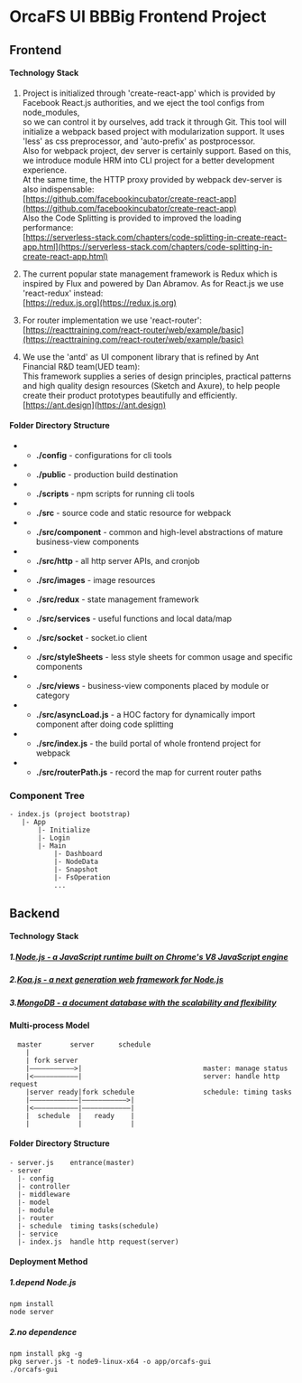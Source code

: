 # OrcaFS UI BBBig Frontend Project

## Frontend

#### Technology Stack

1. Project is initialized through 'create-react-app' which is provided by Facebook React.js authorities, and we eject the tool configs from node_modules, <br />
so we can control it by ourselves, add track it through Git. This tool will initialize a webpack based project with modularization support. It uses 'less' as css preprocessor, and 'auto-prefix' as postprocessor. <br />
Also for webpack project, dev server is certainly support. Based on this, we introduce module HRM into CLI project for a better development experience. <br />
At the same time, the HTTP proxy provided by webpack dev-server is also indispensable: <br />
[https://github.com/facebookincubator/create-react-app](https://github.com/facebookincubator/create-react-app) <br />
Also the Code Splitting is provided to improved the loading performance: <br />
[https://serverless-stack.com/chapters/code-splitting-in-create-react-app.html](https://serverless-stack.com/chapters/code-splitting-in-create-react-app.html) <br />

2. The current popular state management framework is Redux which is inspired by Flux and powered by Dan Abramov. As for React.js we use 'react-redux' instead: <br />
[https://redux.js.org](https://redux.js.org) <br />

3. For router implementation we use 'react-router': <br />
[https://reacttraining.com/react-router/web/example/basic](https://reacttraining.com/react-router/web/example/basic) <br />

4. We use the 'antd' as UI component library that is refined by Ant Financial R&D team(UED team): <br />
This framework supplies a series of design principles, practical patterns and high quality design resources (Sketch and Axure), to help people create their product prototypes beautifully and efficiently. <br />
[https://ant.design](https://ant.design)

####  Folder Directory Structure

 - - __./config__            - configurations for cli tools
 - - __./public__            - production build destination
 - - __./scripts__           - npm scripts for running cli tools
 - - __./src__               - source code and static resource for webpack
 - - __./src/component__     - common and high-level abstractions of mature business-view components
 - - __./src/http__          - all http server APIs, and cronjob
 - - __./src/images__        - image resources
 - - __./src/redux__         - state management framework
 - - __./src/services__      - useful functions and local data/map
 - - __./src/socket__        - socket.io client
 - - __./src/styleSheets__   - less style sheets for common usage and specific components
 - - __./src/views__         - business-view components placed by module or category
 - - __./src/asyncLoad.js__  - a HOC factory for dynamically import component after doing code splitting
 - - __./src/index.js__      - the build portal of whole frontend project for webpack
 - - __./src/routerPath.js__ - record the map for current router paths

 ###  Component Tree
 ```
 - index.js (project bootstrap)
    |- App
        |- Initialize
        |- Login
        |- Main
            |- Dashboard
            |- NodeData
            |- Snapshot
            |- FsOperation
            ...
 ```


## Backend

#### Technology Stack

##### 1.[Node.js - a JavaScript runtime built on Chrome's V8 JavaScript engine](https://github.com/nodejs/node)

##### 2.[Koa.js - a next generation web framework for Node.js](https://github.com/koajs/koa)

##### 3.[MongoDB - a document database with the scalability and flexibility](https://github.com/mongodb/mongo)

#### Multi-process Model
```
  master       server      schedule
    | 
    | fork server                               
    |———————————>|                              master: manage status    
    |<———————————|                              server: handle http request
    |server ready|fork schedule                 schedule: timing tasks
    |————————————|———————————>|
    |<———————————|————————————|   
    |  schedule  |   ready    |
    |            |            |
```
#### Folder Directory Structure
```
- server.js    entrance(master)
- server
  |- config
  |- controller
  |- middleware
  |- model
  |- module
  |- router
  |- schedule  timing tasks(schedule)
  |- service
  |- index.js  handle http request(server)
```
#### Deployment Method

##### 1.depend Node.js
```
npm install
node server
```
##### 2.no dependence
```
npm install pkg -g
pkg server.js -t node9-linux-x64 -o app/orcafs-gui
./orcafs-gui
```